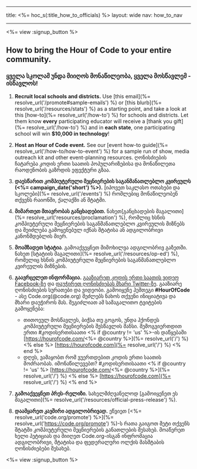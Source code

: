 * * *

title: <%= hoc_s(:title_how_to_officials) %> layout: wide nav: how_to_nav

* * *

<%= view :signup_button %>

## How to bring the Hour of Code to your entire community.

### ყველა სკოლამ უნდა მიიღოს მონაწილეობა, ყველა მოსწავლემ - ისწავლოს!

  1. **Recruit local schools and districts.** Use [this email](%= resolve_url('/promote#sample-emails') %) or [this blurb](%= resolve_url('/resources/stats') %) as a starting point, and take a look at this [how-to](%= resolve_url('/how-to') %) for schools and districts. Let them know **every** participating educator will receive a [thank you gift](%= resolve_url('/how-to') %) and in **each state**, one participating school will win **$10,000 in technology**!

  2. **Host an Hour of Code event.** See our [event how-to guide](%= resolve_url('/how-to/how-to-event') %) for a sample run of show, media outreach kit and other event-planning resources. ღონისძიების ჩატარება კოდის ერთი საათის პოპულარიზებისა და მონაწილეთა რაოდენობის გაზრდის ეფექტური გზაა.

  3. **დაესწარით კომპიუტერული მეცნიერების საგანმანათლებლო კვირეულს (<%= campaign_date('short') %>).** [იპოვეთ საკლასო ოთახები და სკოლები](%= resolve_url('/events') %) რომლებიც მონაწილეობენ თქვენს რაიონში, ქალაქში ან შტატში.

  4. **მიმართეთ მთავრობას განცხადებით.** ნახეთ[განცხადების მაგალითი](%= resolve_url('resources/proclamation') %), რომლიც ხსნის კომპიუტერული მეცნიერების საგანმანათლებლო კვირეულის მიზნებს და შეიძლება გამოყენებულ იქნას შტატისა ან ადგილობრივი კანონმდებლის მიერ.

  5. **მოამზადეთ სტატია**. გამოაქვეყნეთ მიმოხილვა ადგილობრივ გაზეთში. ნახეთ [სტატიის მაგალითი](%= resolve_url('/resources/op-ed') %), რომელიც ხსნის კომპიუტერული მეცნიერების საგანმანათლებლო კვირეულის მიზნების.

  6. **გაავრცელეთ ინფორმაცია.** [გააზიარეთ კოდის ერთი საათის ვიდეო Facebook-ზე](https://www.facebook.com/sharer/sharer.php?u=http%3A%2F%2Fhourofcode.com%2Fus) და [დაუჭირეთ ღონისძიებას მხარი Twitter-ზე](https://twitter.com/intent/tweet?url=http%3A%2F%2Fhourofcode.com&text=I%27m%20participating%20in%20this%20year%27s%20%23HourOfCode%2C%20are%20you%3F%20%40codeorg&original_referer=https%3A%2F%2Fwww.google.com%2Furl%3Fq%3Dhttps%253A%252F%252Ftwitter.com%252Fshare%253Fhashtags%253D%2526amp%253Brelated%253Dcodeorg%2526amp%253Btext%253DI%252527m%252Bparticipating%252Bin%252Bthis%252Byear%252527s%252B%252523HourOfCode%25252C%252Bare%252Byou%25253F%252B%252540codeorg%2526amp%253Burl%253Dhttp%25253A%25252F%25252Fhourofcode.com%26sa%3DD%26sntz%3D1%26usg%3DAFQjCNE1GLTUbKZfMlEh9Aj5w0iswz6PYQ&related=codeorg&hashtags=). გააზიარე ღონისძიების სურათები და ვიდეობი. გამოიყენე ჰეშთეგი **#HourOfCode** - ასე Code.org(@code.org) შეძლებს ნახოს თქვენი ინიციატივა და მხარი დაუჭიროს მას. შეგიძლიათ ამ სამაგალითო ტვიტების გამოყენება:
    
      * თითოეულ მოსწავლეს, ბიჭსა თუ გოგოს, უნდა ჰქონდეს კომპიუტერული მეცნიერების შესწავლის შანსი. შემოგვიერთდით ერთი #კოდისერთისაათი <% if @country != 'us' %>-ის დაწყებაში [https://hourofcode.com/<%= @country %>](%= resolve_url('/') %) <% else %> [https://hourofcode.com](%= resolve_url('/') %) <% end %>
      * დღეს, ვამაყობთ რომ ვუერთდებით კოდის ერთი საათის მოძრაობას. იმონაწილევებთ? #კოდისერთისაათი <% if @country != 'us' %> [https://hourofcode.com/<%= @country %>](%= resolve_url('/') %) <% else %> [https://hourofcode.com](%= resolve_url('/') %) <% end %>   
          
        

  7. **გამოაქვეყნეთ პრეს-რელიზი.** სახელმძღვანელოდ [გამოიყენეთ ეს მაგალითი](%= resolve_url('/resources/official-press-release') %).

  8. **დაამყარეთ კავშირი ადგილობრივად.** ეწვიეთ [<%= resolve_url('code.org/promote') %>](%= resolve_url('https://code.org/promote') %)-ს რათა გაიგოთ მეტი თქვენს შტატში კომპიუტერული მეცნიერების განათლების შესახებ. მოაწერეთ ხელი პეტიციას და მიიღეთ Code.org-ისგან ინფრომაცია ადგილობრივი, შტატისა და ფედერალური ოლქის მასშტაბის ღონისძიებები შესახებ.

<%= view :signup_button %>
